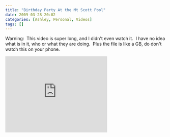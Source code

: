 ```yaml
---
title: "Birthday Party At the Mt Scott Pool"
date: 2009-03-28 20:02
categories: [Ashley, Personal, Videos]
tags: []
---
```



Warning:&nbsp; This video is super long, and I didn't even watch it.&nbsp; I have no idea what is in it, who or what they are doing.&nbsp; Plus the file is like a GB, do don't watch this on your phone.
<iframe height="240" src="https://skydrive.live.com/embed?cid=F443C8FEC5D6FFCE&amp;resid=F443C8FEC5D6FFCE%21197&amp;authkey=AAYeOEr4bHb6F6w" frameborder="0" width="320" scrolling="no"></iframe>
